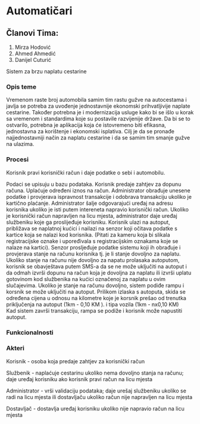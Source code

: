 # Automatičari
## Članovi Tima:

1. Mirza Hodović
2. Ahmed Ahmedić
3. Danijel Cuturić

Sistem za brzu naplatu cestarine

### Opis teme
Vremenom raste broj automobila samim tim rastu gužve na autocestama i javlja se potreba za uvođenje jednostavnije ekonomski prihvatljivije naplate cestarine. Također potrebna je i modernizacija usluge kako bi se išlo u korak sa vremenom i standardima koje su postavile razvijenije države. Da bi se to ostvarilo, potrebna je aplikacija koja će istovremeno biti efikasna,  jednostavna za korištenje i ekonomski isplativa. Cilj je da se pronađe najjednostavniji način za naplatu  cestarine i da se samim tim smanje gužve na ulazima.


### Procesi

Korisnik pravi korisnički račun i daje podatke o sebi i automobilu.

Podaci se upisuju u bazu podataka.
Korisnik predaje zahtjev za dopunu računa.
Uplaćuje određeni iznos na račun.
Administrator obrađuje unesene podatke i provjerava ispravnost transakcije i odobrava   transakciju ukoliko je kartično plaćanje.
Administrator šalje odgovarajući uređaj na adresu korisnika ukoliko je isti putem intereneta napravio korisnički račun. Ukoliko je korisnički račun napravljen na licu mjesta, administrator daje uređaj službeniku koje ga proslijeđuje korisniku.
Korisnik ulazi na autoput, približava se naplatnoj kućici i nailazi na senzor koji očitava podatke s kartice koja se nalazi kod korisnika.
(Pitati za kameru koja bi slikala registracijske oznake i upoređivala s registracijskim oznakama koje se nalaze na kartici).
Senzor prosljeđuje podatke sistemu koji ih obrađuje i provjerava stanje na računu korisnika tj. je li stanje dovoljno za naplatu.
Ukoliko stanje na računu nije dovoljno za napatu prolasaka autoputom, korisnik se obavještava putem SMS-a da se ne može uključiti na autoput i da odmah izvrši dopunu na račun koja je dovoljna za naplatu ili izvrši uplatu gotovinom kod službenika na kućici označenoj za naplatu u ovim slučajevima.
Ukoliko je stanje na računu dovoljno, sistem podiđe rampu i korsnik se može uključiti na autoput.
Prilikom izlaska s autoputa, skida se određena cijena u odnosu na kilometre koje je korsnik prešao od trenutka priključenja na autoput (1km - 0,10 KM ). i tipa vozila (1km - nx0,10 KM)  
Kad sistem završi transakciju, rampa se podiže i korisnik može napustiti autoput.  
 
 
### Funkcionalnosti





### Akteri


Korisnik - osoba koja predaje zahtjev za korisnički račun

Službenik - naplaćuje cestarinu ukoliko nema dovoljno stanja na računu; daje uređaj korisniku ako korisnik pravi račun na licu mjesta

Administrator - vrši validaciju podataka; daje urešaj službeniku ukoliko se radi na licu mjesta ili dostavljaču ukoliko račun nije napravljen na licu mjesta

Dostavljač - dostavlja uređaj korisniku ukoliko nije napravio račun na licu mjesta
